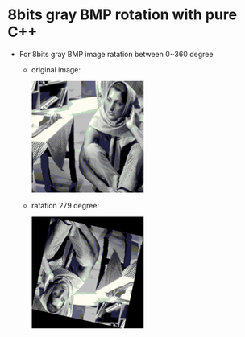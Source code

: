 # 8bits gray BMP rotation with pure C++

* For 8bits gray BMP image ratation between 0~360 degree

  * original image:
 
     <img src="/woman.bmp" width="222">
     
  * ratation 279 degree:
  
     <img src="/rotation_1.bmp" width="222">
  


